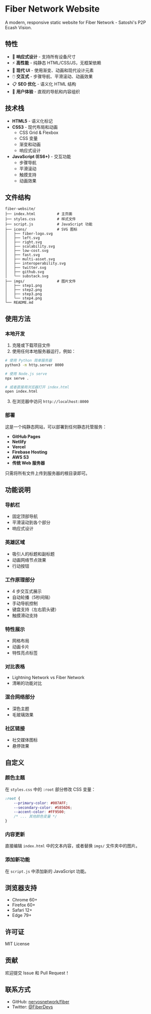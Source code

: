 # Fiber Network Website

A modern, responsive static website for Fiber Network - Satoshi's P2P Ecash Vision.

## 特性

- 📱 **响应式设计** - 支持所有设备尺寸
- ⚡ **高性能** - 纯静态 HTML/CSS/JS，无框架依赖
- 🎨 **现代 UI** - 使用渐变、动画和现代设计元素
- 🖱️ **交互式** - 步骤导航、平滑滚动、动画效果
- 📋 **SEO 优化** - 语义化 HTML 结构
- 🎯 **用户体验** - 直观的导航和内容组织

## 技术栈

- **HTML5** - 语义化标记
- **CSS3** - 现代布局和动画
  - CSS Grid & Flexbox
  - CSS 变量
  - 渐变和动画
  - 响应式设计
- **JavaScript (ES6+)** - 交互功能
  - 步骤导航
  - 平滑滚动
  - 触摸支持
  - 动画效果

## 文件结构

```
fiber-website/
├── index.html          # 主页面
├── styles.css          # 样式文件
├── script.js           # JavaScript 功能
├── icons/              # SVG 图标
│   ├── fiber-logo.svg
│   ├── left.svg
│   ├── right.svg
│   ├── scalability.svg
│   ├── low-cost.svg
│   ├── fast.svg
│   ├── multi-asset.svg
│   ├── interoperability.svg
│   ├── twitter.svg
│   ├── github.svg
│   └── substack.svg
├── imgs/               # 图片文件
│   ├── step1.png
│   ├── step2.png
│   ├── step3.png
│   └── step4.png
└── README.md
```

## 使用方法

### 本地开发

1. 克隆或下载项目文件
2. 使用任何本地服务器运行，例如：

```bash
# 使用 Python 简单服务器
python3 -m http.server 8000

# 使用 Node.js serve
npx serve .

# 或者直接用浏览器打开 index.html
open index.html
```

3. 在浏览器中访问 `http://localhost:8000`

### 部署

这是一个纯静态网站，可以部署到任何静态托管服务：

- **GitHub Pages**
- **Netlify**
- **Vercel**
- **Firebase Hosting**
- **AWS S3**
- **传统 Web 服务器**

只需将所有文件上传到服务器的根目录即可。

## 功能说明

### 导航栏
- 固定顶部导航
- 平滑滚动到各个部分
- 响应式设计

### 英雄区域
- 吸引人的标题和副标题
- 动画网络节点效果
- 行动按钮

### 工作原理部分
- 4 步交互式展示
- 自动轮播（5秒间隔）
- 手动导航控制
- 键盘支持（左右箭头键）
- 触摸滑动支持

### 特性展示
- 网格布局
- 动画卡片
- 特性亮点标签

### 对比表格
- Lightning Network vs Fiber Network
- 清晰的功能对比

### 混合网络部分
- 深色主题
- 毛玻璃效果

### 社区链接
- 社交媒体图标
- 悬停效果

## 自定义

### 颜色主题

在 `styles.css` 中的 `:root` 部分修改 CSS 变量：

```css
:root {
    --primary-color: #007AFF;
    --secondary-color: #5856D6;
    --accent-color: #FF9500;
    /* ... 其他颜色变量 */
}
```

### 内容更新

直接编辑 `index.html` 中的文本内容，或者替换 `imgs/` 文件夹中的图片。

### 添加新功能

在 `script.js` 中添加新的 JavaScript 功能。

## 浏览器支持

- Chrome 60+
- Firefox 60+
- Safari 12+
- Edge 79+

## 许可证

MIT License

## 贡献

欢迎提交 Issue 和 Pull Request！

## 联系方式

- GitHub: [nervosnetwork/fiber](https://github.com/nervosnetwork/fiber)
- Twitter: [@FiberDevs](https://x.com/@FiberDevs)

